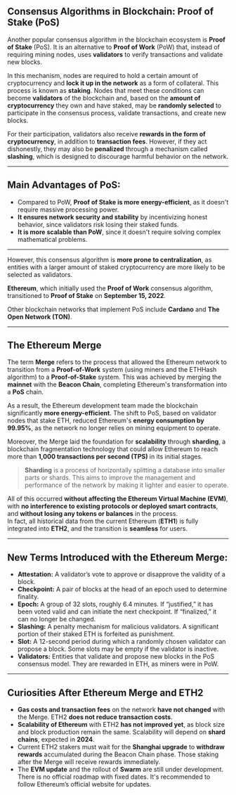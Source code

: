 ## **Consensus Algorithms in Blockchain: Proof of Stake (PoS)**

Another popular consensus algorithm in the blockchain ecosystem is **Proof of Stake** (PoS). It is an alternative to **Proof of Work** (PoW) that, instead of requiring mining nodes, uses **validators** to verify transactions and validate new blocks.

In this mechanism, nodes are required to hold a certain amount of cryptocurrency and **lock it up in the network** as a form of collateral. This process is known as **staking**. Nodes that meet these conditions can become **validators** of the blockchain and, based on the **amount of cryptocurrency** they own and have staked, may be **randomly selected** to participate in the consensus process, validate transactions, and create new blocks.

For their participation, validators also receive **rewards in the form of cryptocurrency**, in addition to **transaction fees**. However, if they act dishonestly, they may also be **penalized** through a mechanism called **slashing**, which is designed to discourage harmful behavior on the network.

---

## **Main Advantages of PoS:**

- Compared to PoW, **Proof of Stake is more energy-efficient**, as it doesn't require massive processing power.
- **It ensures network security and stability** by incentivizing honest behavior, since validators risk losing their staked funds.
- **It is more scalable than PoW**, since it doesn't require solving complex mathematical problems.

---

However, this consensus algorithm is **more prone to centralization**, as entities with a larger amount of staked cryptocurrency are more likely to be selected as validators.

**Ethereum**, which initially used the **Proof of Work** consensus algorithm, transitioned to **Proof of Stake** on **September 15, 2022**.

Other blockchain networks that implement PoS include **Cardano** and **The Open Network (TON)**.

---

## **The Ethereum Merge**

The term **Merge** refers to the process that allowed the Ethereum network to transition from a **Proof-of-Work** system (using miners and the ETHHash algorithm) to a **Proof-of-Stake** system. This was achieved by merging the **mainnet** with the **Beacon Chain**, completing Ethereum's transformation into a **PoS** chain.

As a result, the Ethereum development team made the blockchain significantly **more energy-efficient**. The shift to PoS, based on validator nodes that stake ETH, reduced Ethereum's **energy consumption by 99.95%**, as the network no longer relies on mining equipment to operate.

Moreover, the Merge laid the foundation for **scalability** through **sharding**, a blockchain fragmentation technology that could allow Ethereum to reach more than **1,000 transactions per second (TPS)** in its initial stages.

> **Sharding** is a process of horizontally splitting a database into smaller parts or shards. This aims to improve the management and performance of the network by making it lighter and easier to operate.

All of this occurred **without affecting the Ethereum Virtual Machine (EVM)**, with **no interference to existing protocols or deployed smart contracts**, and **without losing any tokens or balances** in the process.  
In fact, all historical data from the current Ethereum (**ETH1**) is fully integrated into **ETH2**, and the transition is **seamless** for users.

---

## **New Terms Introduced with the Ethereum Merge:**

- **Attestation:** A validator’s vote to approve or disapprove the validity of a block.
- **Checkpoint:** A pair of blocks at the head of an epoch used to determine finality.
- **Epoch:** A group of 32 slots, roughly 6.4 minutes. If “justified,” it has been voted valid and can initiate the next checkpoint. If “finalized,” it can no longer be changed.
- **Slashing:** A penalty mechanism for malicious validators. A significant portion of their staked ETH is forfeited as punishment.
- **Slot:** A 12-second period during which a randomly chosen validator can propose a block. Some slots may be empty if the validator is inactive.
- **Validators:** Entities that validate and propose new blocks in the PoS consensus model. They are rewarded in ETH, as miners were in PoW.

---

## **Curiosities After Ethereum Merge and ETH2**

- **Gas costs and transaction fees** on the network **have not changed** with the Merge. ETH2 **does not reduce transaction costs**.
- **Scalability of Ethereum** with ETH2 **has not improved yet**, as block size and block production remain the same. Scalability will depend on **shard chains**, expected in **2024**.
- Current ETH2 stakers must wait for the **Shanghai upgrade** to **withdraw rewards** accumulated during the Beacon Chain phase. Those staking after the Merge will receive rewards immediately.
- The **EVM update** and the rollout of **Swarm** are still under development. There is no official roadmap with fixed dates. It's recommended to follow Ethereum’s official website for updates.
